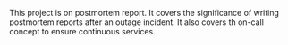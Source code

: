 This project is on postmortem report. It covers the significance of writing postmortem reports after an outage incident. It also covers th on-call concept to ensure continuous services.
